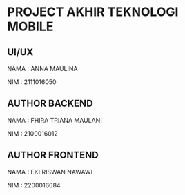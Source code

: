 # PROJECT AKHIR TEKNOLOGI MOBILE


## UI/UX 

NAMA    : ANNA MAULINA

NIM     : 2111016050

## AUTHOR BACKEND

NAMA    : FHIRA TRIANA MAULANI

NIM     : 2100016012


## AUTHOR FRONTEND

NAMA    : EKI RISWAN NAWAWI

NIM     : 2200016084